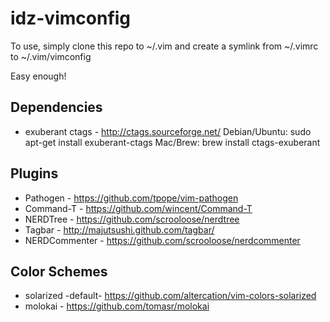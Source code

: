 idz-vimconfig
=============

To use, simply clone this repo to ~/.vim and create a symlink from ~/.vimrc to ~/.vim/vimconfig

Easy enough!

Dependencies
------------

 * exuberant ctags - http://ctags.sourceforge.net/
   Debian/Ubuntu: sudo apt-get install exuberant-ctags
   Mac/Brew: brew install ctags-exuberant

Plugins
-------

 * Pathogen - https://github.com/tpope/vim-pathogen
 * Command-T - https://github.com/wincent/Command-T
 * NERDTree - https://github.com/scrooloose/nerdtree
 * Tagbar - http://majutsushi.github.com/tagbar/
 * NERDCommenter - https://github.com/scrooloose/nerdcommenter

Color Schemes
-------------

 * solarized -default- https://github.com/altercation/vim-colors-solarized
 * molokai - https://github.com/tomasr/molokai


